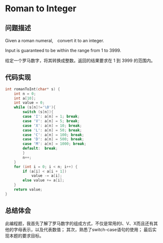 
# Roman to Integer

## 问题描述
Given a roman numeral,　convert it to an integer.

Input is guaranteed to be within the range from 1 to 3999.

给定一个罗马数字，将其转换成整数。返回的结果要求在 1 到 3999 的范围内。

## 代码实现
``` C
int romanToInt(char* s) {
	int n = 0;
	int a[10];
	int value = 0;
	while (s[n]!='\0'){
		switch (s[n]){
		case 'I': a[n] = 1; break;
		case 'V': a[n] = 5; break;
		case 'X': a[n] = 10; break;
		case 'L': a[n] = 50; break;
		case 'C': a[n] = 100; break;
		case 'D': a[n] = 500; break;
		case 'M': a[n] = 1000; break;
		default:  break;
		}
		n++;
	}
	for (int i = 0; i < n; i++) {
		if (a[i] < a[i + 1])
			value -= a[i];
		else value += a[i];
	}
	return value;
}
```
## 总结体会
此编程题，我首先了解了罗马数字的组成方式，不仅是常用的I、V、X而且还有其他的字母表示，以及代表数值；
其次，熟悉了switch-case语句的使用；
最后实现本题的要求目标。
